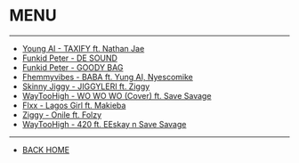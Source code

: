 # MENU
- - -

* [Young AI - TAXIFY ft. Nathan Jae](./xyz/young-ai_taxify_nathan-jae.mp3)  
* [Funkid Peter - DE SOUND](./xyz/Funkid-Peter-ft.-Dj-Dupe-x-Jawn-Tee-De-Sound.mp3)  
* [Funkid Peter - GOODY BAG](./xyz/Funkid-Peter-Goody-Bag.mp3)  
* [Fhemmyvibes - BABA ft. Yung AI, Nyescomike](./xyz/Fhemmyvibes-ft-Yung-Ai-x-Nyescomike_Baba.mp3)  
* [Skinny Jiggy - JIGGYLERI ft. Ziggy](./xyz/SkinnyJiggy_JIGGYLERI-ft-Ziggy.mp3)  
* [WayTooHigh - WO WO WO (Cover) ft. Save Savage](./xyz/WayTooHigh-WoWoWo_cover_ft-Save-Savage.mp3)  
* [Flxx - Lagos Girl ft. Makieba](./xyz/Flxx_Lagos-Girl_Feat-Makieba.mp3)  
* [Ziggy - Onile ft. Folzy](./xyz/Onile_Ziggy-ft-Folzy.mp3)
* [WayTooHigh - 420 ft. EEskay n Save Savage](./xyz/WayTooHigh_420-ft-EEskay-n-Save-Savage.mp3)


- - -
* [BACK HOME](../README.md)
